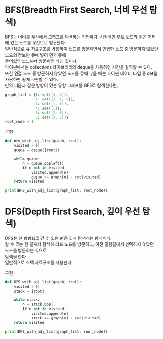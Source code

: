 # BFS(Breadth First Search, 너비 우선 탐색)

BFS는 너비를 우선해서 그래프를 탐색하는 기법이다. 시작점인 루트 노드와 같은 거리에 있는 노드를 우선으로 방문한다.  
일반적으로 큐 자료구조를 사용하여 노드를 방문하면서 인접한 노드 중 방문하지 않았던 노드의 정보만 큐에 넣어 먼저 큐에  
들어있던 노드부터 방문하면 되는 것이다.  
파이썬에서는 collections 라이브러리의 deque를 사용하면 시간을 절약할 수 있다.  
또한 인접 노드 중 방문하지 않았던 노드를 큐에 넣을 때는 파이썬 데이터 타입 중 set을 사용하면 쉽게 구현할 수 있다.  
만약 다음과 같은 방향이 있는 유향 그래프를 BFS로 탐색한다면,

```py
graph_list = {1: set([3, 4]),
              2: set([3, 4, 5]),
              3: set([1, 5]),
              4: set([1]),
              5: set([2, 6]),
              6: set([3, 5])}
root_node = 1
```

구현

```py
def BFS_with_adj_list(graph, root):
    visited = []
    queue = deque([root])

    while queue:
        n = queue.popleft()
        if n not in visited:
            visited.append(n)
            queue += graph[n] - set(visited)
    return visited

print(BFS_with_adj_list(graph_list, root_node))
```

# DFS(Depth First Search, 깊이 우선 탐색)

DFS는 한 방향으로 갈 수 있을 만큼 깊게 탐색하는 방식이다.  
갈 수 있는 한 끝까지 탐색해 리프 노드를 방문하고, 이전 갈림길에서 선택하지 않았던 노드를 방문하는 식으로  
탐색을 한다.  
일반적으로 스택 자료구조를 사용한다.

구현

```py
def DFS_with_adj_list(graph, root):
    visited = []
    stack = [root]

    while stack:
        n = stack.pop()
        if n not in visited:
            visited.append(n)
            stack += graph[n] - set(visited)
    return visited

print(DFS_with_adj_list(graph_list, root_node))
```
